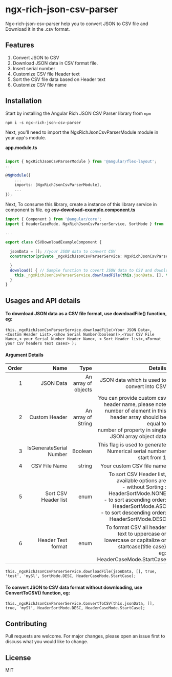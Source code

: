 # ngx-rich-json-csv-parser

Ngx-rich-json-csv-parser help you to convert JSON to CSV file and Download it in the .csv format.

## Features
1. Convert JSON to CSV
2. Download JSON data in CSV format file.
3. Insert serial number
4. Customize CSV file Header text
5. Sort the CSV file data based on Header text
6. Customize CSV file name


## Installation

Start by installing the Angular Rich JSON CSV Parser library from `npm`

`npm i -s ngx-rich-json-csv-parser`

Next, you'll need to import the NgxRichJsonCsvParserModule module in your app's module.

**app.module.ts**

```ts

import { NgxRichJsonCsvParserModule } from '@angular/flex-layout';
...

@NgModule({
    ...
    imports: [NgxRichJsonCsvParserModule],
    ...
});
```
Next, To consume this library, create a instance of this library service in component ts file. eg
**csv-download-example.component.ts**
```ts
import { Component } from '@angular/core';
import { HeaderCaseMode, NgxRichJsonCsvParserService, SortMode } from 'projects/ngx-rich-json-csv-parser/src/public-api';

...

export class CSVDownloadExampleComponent {

  jsonData = []; //your JSON data to convert CSV
  constructor(private _ngxRichJsonCsvParserService: NgxRichJsonCsvParserService) {

  }
  download() { // Sample function to covert JSON data to CSV and download CSV file 
    this._ngxRichJsonCsvParserService.downloadFile(this.jsonData, [], true, 'test', 'mySl', SortMode.DESC, HeaderCaseMode.StartCase);
  }
}
```

## Usages and API details
#### To download JSON data as a CSV file format, use downloadFile() function, eg:
```
this._ngxRichJsonCsvParserService.downloadFile(<Your JSON Data>,<Custom Header List>,<show Serial Number(boolean)>,<Your CSV File Name>,< your Serial Number Header Name>, < Sort Header list>,<Format your CSV headers text cases> );
```
#### Argument Details

| Order 	|                    Name 	|                Type 	|                                                                                                                                                                                       Details 	|
|------:	|------------------------:	|--------------------:	|----------------------------------------------------------------------------------------------------------------------------------------------------------------------------------------------:	|
|     1 	| JSON Data               	| An array of objects 	| JSON data which is used to convert into CSV                                                                                                                                                   	|
|     2 	| Custom Header           	|  An array of String 	| You can provide custom csv header name, please note <br>number of element in this header array should be equal to <br>number of property in single JSON array object data                     	|
|     3 	| IsGenerateSerial Number 	| Boolean             	| This flag is used to generate  Numerical serial number start from 1                                                                                                                           	|
|     4 	| CSV File Name           	| string              	| Your custom CSV file name                                                                                                                                                                     	|
|     5 	| Sort CSV Header list    	| enum                	| To sort CSV Header list, available options are<br>- without Sorting : HeaderSortMode.NONE<br>- to sort ascending order: HeaderSortMode.ASC<br>- to sort descending order: HeaderSortMode.DESC 	|
|     6 	| Header Text format      	| enum                	| To format CSV all header text to uppercase or lowercase or capitalize or startcase(title case)<br>eg: HeaderCaseMode.StartCase                                                                	|

```
this._ngxRichJsonCsvParserService.downloadFile(jsonData, [], true, 'test', 'mySl', SortMode.DESC, HeaderCaseMode.StartCase);
```

#### To convert JSON to CSV data format without downloading, use ConvertToCSV() function, eg:
```
this._ngxRichJsonCsvParserService.ConvertToCSV(this.jsonData, [], true, 'mySl', HeaderSortMode.DESC, HeaderCaseMode.StartCase);
```

## Contributing
Pull requests are welcome. For major changes, please open an issue first to discuss what you would like to change.

## License
MIT
